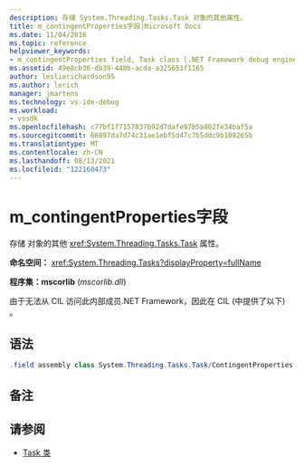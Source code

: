 ```yaml
---
description: 存储 System.Threading.Tasks.Task 对象的其他属性。
title: m_contingentProperties字段|Microsoft Docs
ms.date: 11/04/2016
ms.topic: reference
helpviewer_keywords:
- m_contingentProperties field, Task class [.NET Framework debug engines]
ms.assetid: 49e8cb36-db39-440b-acda-a325651f1165
author: leslierichardson95
ms.author: lerich
manager: jmartens
ms.technology: vs-ide-debug
ms.workload:
- vssdk
ms.openlocfilehash: c77bf1f7157837b92d7dafe97b5a802fe34baf5a
ms.sourcegitcommit: 68897da7d74c31ae1ebf5d47c7b5ddc9b108265b
ms.translationtype: MT
ms.contentlocale: zh-CN
ms.lasthandoff: 08/13/2021
ms.locfileid: "122160473"
---
```

# <a name="m_contingentproperties-field"></a>m_contingentProperties字段
存储 对象的其他 <xref:System.Threading.Tasks.Task> 属性。

 **命名空间：** <xref:System.Threading.Tasks?displayProperty=fullName>

 **程序集：mscorlib** (*mscorlib.dll*) 

 由于无法从 CIL 访问此内部成员.NET Framework，因此在 CIL (中提供了以下) 。

## <a name="syntax"></a>语法

```csharp
.field assembly class System.Threading.Tasks.Task/ContingentProperties modreq(System.Runtime.CompilerServices.IsVolatile) m_contingentProperties
```

## <a name="remarks"></a>备注

## <a name="see-also"></a>请参阅
- [Task 类](../../extensibility/debugger/task-class-internal-members.md)
